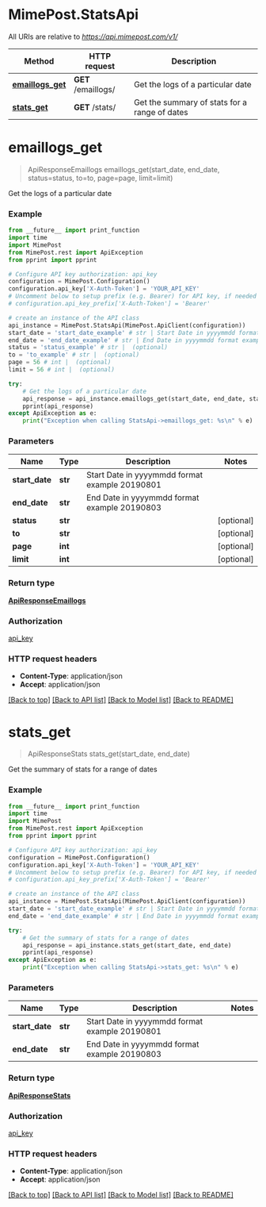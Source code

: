 # MimePost.StatsApi

All URIs are relative to *https://api.mimepost.com/v1/*

Method | HTTP request | Description
------------- | ------------- | -------------
[**emaillogs_get**](StatsApi.md#emaillogs_get) | **GET** /emaillogs/ | Get the logs of a particular date
[**stats_get**](StatsApi.md#stats_get) | **GET** /stats/ | Get the summary of stats for a range of dates


# **emaillogs_get**
> ApiResponseEmaillogs emaillogs_get(start_date, end_date, status=status, to=to, page=page, limit=limit)

Get the logs of a particular date

### Example
```python
from __future__ import print_function
import time
import MimePost
from MimePost.rest import ApiException
from pprint import pprint

# Configure API key authorization: api_key
configuration = MimePost.Configuration()
configuration.api_key['X-Auth-Token'] = 'YOUR_API_KEY'
# Uncomment below to setup prefix (e.g. Bearer) for API key, if needed
# configuration.api_key_prefix['X-Auth-Token'] = 'Bearer'

# create an instance of the API class
api_instance = MimePost.StatsApi(MimePost.ApiClient(configuration))
start_date = 'start_date_example' # str | Start Date in yyyymmdd format example 20190801
end_date = 'end_date_example' # str | End Date in yyyymmdd format example 20190803
status = 'status_example' # str |  (optional)
to = 'to_example' # str |  (optional)
page = 56 # int |  (optional)
limit = 56 # int |  (optional)

try:
    # Get the logs of a particular date
    api_response = api_instance.emaillogs_get(start_date, end_date, status=status, to=to, page=page, limit=limit)
    pprint(api_response)
except ApiException as e:
    print("Exception when calling StatsApi->emaillogs_get: %s\n" % e)
```

### Parameters

Name | Type | Description  | Notes
------------- | ------------- | ------------- | -------------
 **start_date** | **str**| Start Date in yyyymmdd format example 20190801 | 
 **end_date** | **str**| End Date in yyyymmdd format example 20190803 | 
 **status** | **str**|  | [optional] 
 **to** | **str**|  | [optional] 
 **page** | **int**|  | [optional] 
 **limit** | **int**|  | [optional] 

### Return type

[**ApiResponseEmaillogs**](ApiResponseEmaillogs.md)

### Authorization

[api_key](../README.md#api_key)

### HTTP request headers

 - **Content-Type**: application/json
 - **Accept**: application/json

[[Back to top]](#) [[Back to API list]](../README.md#documentation-for-api-endpoints) [[Back to Model list]](../README.md#documentation-for-models) [[Back to README]](../README.md)

# **stats_get**
> ApiResponseStats stats_get(start_date, end_date)

Get the summary of stats for a range of dates

### Example
```python
from __future__ import print_function
import time
import MimePost
from MimePost.rest import ApiException
from pprint import pprint

# Configure API key authorization: api_key
configuration = MimePost.Configuration()
configuration.api_key['X-Auth-Token'] = 'YOUR_API_KEY'
# Uncomment below to setup prefix (e.g. Bearer) for API key, if needed
# configuration.api_key_prefix['X-Auth-Token'] = 'Bearer'

# create an instance of the API class
api_instance = MimePost.StatsApi(MimePost.ApiClient(configuration))
start_date = 'start_date_example' # str | Start Date in yyyymmdd format example 20190801
end_date = 'end_date_example' # str | End Date in yyyymmdd format example 20190803

try:
    # Get the summary of stats for a range of dates
    api_response = api_instance.stats_get(start_date, end_date)
    pprint(api_response)
except ApiException as e:
    print("Exception when calling StatsApi->stats_get: %s\n" % e)
```

### Parameters

Name | Type | Description  | Notes
------------- | ------------- | ------------- | -------------
 **start_date** | **str**| Start Date in yyyymmdd format example 20190801 | 
 **end_date** | **str**| End Date in yyyymmdd format example 20190803 | 

### Return type

[**ApiResponseStats**](ApiResponseStats.md)

### Authorization

[api_key](../README.md#api_key)

### HTTP request headers

 - **Content-Type**: application/json
 - **Accept**: application/json

[[Back to top]](#) [[Back to API list]](../README.md#documentation-for-api-endpoints) [[Back to Model list]](../README.md#documentation-for-models) [[Back to README]](../README.md)

